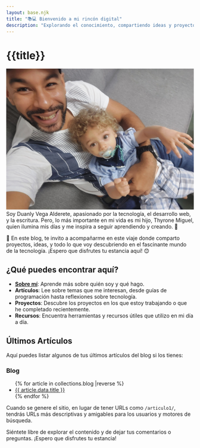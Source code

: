 ```yaml
---
layout: base.njk
title: "📚💻 Bienvenido a mi rincón digital"
description: "Explorando el conocimiento, compartiendo ideas y proyectos."
---
```

# {{title}}


![Mi hijo y yo](img/foto1.jpg)
Soy Duanly Vega Alderete, apasionado por la tecnología, el desarrollo web, y la escritura. Pero, lo más importante en mi vida es mi hijo, Thyrone Miguel, quien ilumina mis días y me inspira a seguir aprendiendo y creando. 🌟

🚀 En este blog, te invito a acompañarme en este viaje donde comparto proyectos, ideas, y todo lo que voy descubriendo en el fascinante mundo de la tecnología. ¡Espero que disfrutes tu estancia aquí! 😊

## ¿Qué puedes encontrar aquí?

- **[Sobre mí](./about/)**: Aprende más sobre quién soy y qué hago.
- **Artículos**: Lee sobre temas que me interesan, desde guías de programación hasta reflexiones sobre tecnología.
- **Proyectos**: Descubre los proyectos en los que estoy trabajando o que he completado recientemente.
- **Recursos**: Encuentra herramientas y recursos útiles que utilizo en mi día a día.

## Últimos Artículos

Aquí puedes listar algunos de tus últimos artículos del blog si los tienes:


<aside>
    <h3>Blog</h3>
    <ul>
      {% for article in collections.blog |reverse %}
        <li>
          <a href="{{article.url}}">
            {{ article.data.title }}
          </a>
        </li>
      {% endfor %}
    </ul>
  </aside>

Cuando se genere el sitio, en lugar de tener URLs como `/articulo1/`, tendrás URLs más descriptivas y amigables para los usuarios y motores de búsqueda.

Siéntete libre de explorar el contenido y de dejar tus comentarios o preguntas. ¡Espero que disfrutes tu estancia!
